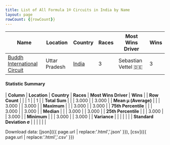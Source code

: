 ```yaml
---
title: List of All Formula 1® Circuits in India by Name
layout: page
rowCount: {{rowCount}}
---
```


| Name | Location | Country | Races | Most Wins Driver | Wins |
|--|--|--|--|--|--|
| [Buddh International Circuit](/f1/circuits/buddh) | Uttar Pradesh | [India](/f1/countries/india) | 3 | Sebastian Vettel 🇩🇪 | 3 |

#### Statistic Summary

| **Column** | **Location** | **Country** | **Races** | **Most Wins Driver** | **Wins** |
| **Row Count** |  |  | 1 |  | 1 |
| **Total Sum** |  |  | 3.000 |  | 3.000 |
| **Mean μ (Average)** |  |  | 3.000 |  | 3.000 |
| **Maximum** |  |  | 3.000 |  | 3.000 |
| **75th Percentile** |  |  | 3.000 |  | 3.000 |
| **Median** |  |  | 3.000 |  | 3.000 |
| **25th Percentile** |  |  | 3.000 |  | 3.000 |
| **Minimum** |  |  | 3.000 |  | 3.000 |
| **Variance** |  |  |  |  |  |
| **Standard Deviation σ** |  |  |  |  |  |

Download data: [json]({{ page.url | replace:'.html','.json' }}), [csv]({{ page.url | replace:'.html','.csv' }})
